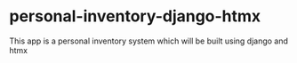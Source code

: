 # personal-inventory-django-htmx
This app is a personal inventory system which will be built using django and htmx
